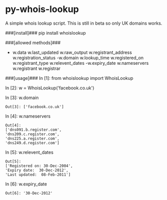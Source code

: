 py-whois-lookup
===============
A simple whois lookup script. This is still in beta so only UK domains works.

###[install]###
pip install whoislookup

###[allowed methods]###
- w.data                 w.last_updated         w.raw_output           w.registrant_address   w.registration_status
-w.domain               w.lookup_time          w.registered_on        w.registrant_type      w.relevent_dates
-w.expiry_date          w.nameservers          w.registrant           w.registrar 

###[usage]###
  In [1]: from whoislookup import WhoisLookup

  In [2]: w = WhoisLookup('facebook.co.uk')
  
  In [3]: w.domain
    
    Out[3]: ['facebook.co.uk']
  
  In [4]: w.nameservers
    
    Out[4]: 
    ['dns091.b.register.com',
    'dns209.c.register.com',
    'dns225.a.register.com',
    'dns249.d.register.com']
  
  In [5]: w.relevent_dates
    
    Out[5]: 
    ['Registered on: 30-Dec-2004',
    'Expiry date:  30-Dec-2012',
    'Last updated:  08-Feb-2011']
  
  In [6]: w.expiry_date
    
    Out[6]: '30-Dec-2012'